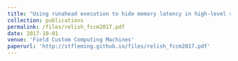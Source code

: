 ```yaml
---
title: "Using runahead execution to hide memory latency in high-level synthesis"
collection: publications
permalink: /files/relish_fccm2017.pdf
date: 2017-10-01
venue: 'Field Custom Computing Machines'
paperurl: 'http://stfleming.github.io/files/relish_fccm2017.pdf'
---
```

